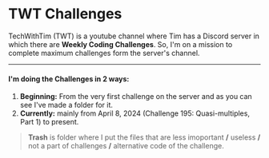 # TWT Challenges
TechWithTim (TWT) is a youtube channel where Tim has a Discord server in which there are **Weekly Coding Challenges**. So, I'm on a mission to complete maximum challenges form the server's channel.
***
#### I'm doing the Challenges in 2 ways:
1. **Beginning:** From the very first challenge on the server and as you can see I've made a folder for it.
2. **Currently:** mainly from April 8, 2024 (Challenge 195: Quasi-multiples, Part 1) to present.
> **Trash** is folder where I put the files that are less imoportant **/** useless **/** not a part of challenges **/** alternative code of the challenge.